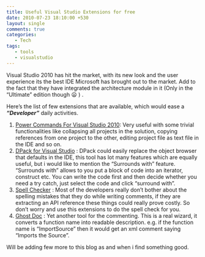 ```yaml
---
title: Useful Visual Studio Extensions for free
date: 2010-07-23 18:10:00 +530
layout: single
comments: true
categories: 
   - Tech
tags:
   - tools
   - visualstudio
---
```


Visual Studio 2010 has hit the market, with its new look and the user experience its the best IDE Microsoft has brought out to the market. Add to the fact that they have integrated the architecture module in it (Only in the “Ultimate” edition though 😦 ) .

Here’s the list of few extensions that are available, which would ease a ***“Developer”*** daily activities.

1. [Power Commands For Visual Studio 2010](http://visualstudiogallery.msdn.microsoft.com/en-us/e5f41ad9-4edc-4912-bca3-91147db95b99): Very useful with some trivial functionalities like collapsing all projects in the solution, copying references from one project to the other, editing project file as text file in the IDE and so on.
2. [DPack for Visual Studio](http://www.usysware.com/dpack/Default.aspx) : DPack could easily replace the object browser that defaults in the IDE, this tool has lot many features which are equally useful, but i would like to mention the “Surrounds with” feature. “Surrounds with” allows to you put a block of code into an iterator, construct etc. You can write the code first and then decide whether you need a try catch, just select the code and click “surround with”.
3. [Spell Checker](http://visualstudiogallery.msdn.microsoft.com/en-us/7c8341f1-ebac-40c8-92c2-476db8d523ce) : Most of the developers really don’t bother about the spelling mistakes that they do while writing comments, if they are extracting an API reference these things could really prove costly. So don’t worry and use this extensions to do the spell check for you.
4. [Ghost Doc](http://submain.com/download/ghostdoc/) : Yet another tool for the commenting. This is a real wizard, it converts a function name into readable description. e.g. if the function name is “ImportSource” then it would get an xml comment saying “Imports the Source”.

Will be adding few more to this blog as and when i find something good.